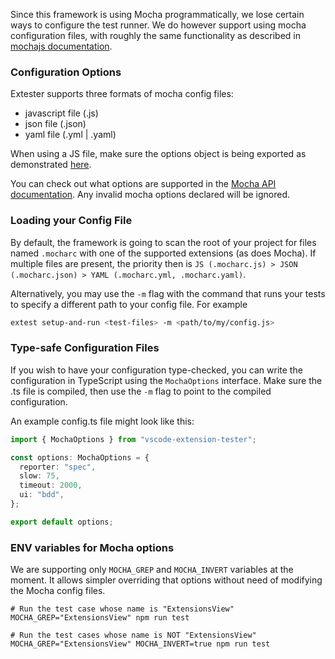 Since this framework is using Mocha programmatically, we lose certain ways to configure the test runner. We do however support using mocha configuration files, with roughly the same functionality as described in [mochajs documentation](https://mochajs.org/#configuring-mocha-nodejs).

### Configuration Options

Extester supports three formats of mocha config files:

- javascript file (.js)
- json file (.json)
- yaml file (.yml | .yaml)

When using a JS file, make sure the options object is being exported as demonstrated [here](https://github.com/mochajs/mocha/blob/master/example/config/.mocharc.js).

You can check out what options are supported in the [Mocha API documentation](https://mochajs.org/api/mocha). Any invalid mocha options declared will be ignored.

### Loading your Config File

By default, the framework is going to scan the root of your project for files named `.mocharc` with one of the supported extensions (as does Mocha). If multiple files are present, the priority then is `JS (.mocharc.js) > JSON (.mocharc.json) > YAML (.mocharc.yml, .mocharc.yaml)`.

Alternatively, you may use the `-m` flag with the command that runs your tests to specify a different path to your config file. For example

```sh
extest setup-and-run <test-files> -m <path/to/my/config.js>
```

### Type-safe Configuration Files

If you wish to have your configuration type-checked, you can write the configuration in TypeScript using the `MochaOptions` interface. Make sure the .ts file is compiled, then use the `-m` flag to point to the compiled configuration.

An example config.ts file might look like this:

```typescript
import { MochaOptions } from "vscode-extension-tester";

const options: MochaOptions = {
  reporter: "spec",
  slow: 75,
  timeout: 2000,
  ui: "bdd",
};

export default options;
```

### ENV variables for Mocha options

We are supporting only `MOCHA_GREP` and `MOCHA_INVERT` variables at the moment. It allows simpler overriding that options without need of modifying the Mocha config files.

```shell
# Run the test case whose name is "ExtensionsView"
MOCHA_GREP="ExtensionsView" npm run test

# Run the test cases whose name is NOT "ExtensionsView"
MOCHA_GREP="ExtensionsView" MOCHA_INVERT=true npm run test
```
